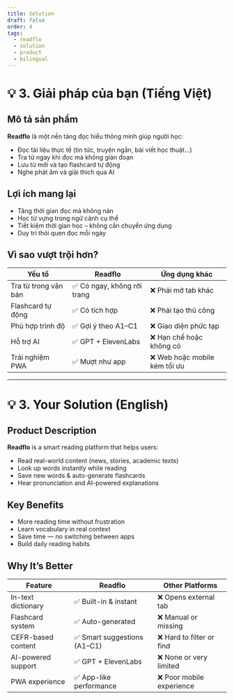 ```yaml
---
title: Solution
draft: false
order: 4
tags:
  - readflo
  - solution
  - product
  - bilingual
---
```


# 💡 3. Giải pháp của bạn (Tiếng Việt)

## Mô tả sản phẩm

**Readflo** là một nền tảng đọc hiểu thông minh giúp người học:
- Đọc tài liệu thực tế (tin tức, truyện ngắn, bài viết học thuật...)
- Tra từ ngay khi đọc mà không gián đoạn
- Lưu từ mới và tạo flashcard tự động
- Nghe phát âm và giải thích qua AI

## Lợi ích mang lại

- Tăng thời gian đọc mà không nản
- Học từ vựng trong ngữ cảnh cụ thể
- Tiết kiệm thời gian học – không cần chuyển ứng dụng
- Duy trì thói quen đọc mỗi ngày

## Vì sao vượt trội hơn?

| Yếu tố            | Readflo                  | Ứng dụng khác              |
|------------------|--------------------------|----------------------------|
| Tra từ trong văn bản | ✅ Có ngay, không rời trang | ❌ Phải mở tab khác       |
| Flashcard tự động | ✅ Có tích hợp            | ❌ Phải tạo thủ công        |
| Phù hợp trình độ  | ✅ Gợi ý theo A1–C1       | ❌ Giao diện phức tạp       |
| Hỗ trợ AI        | ✅ GPT + ElevenLabs       | ❌ Hạn chế hoặc không có    |
| Trải nghiệm PWA  | ✅ Mượt như app           | ❌ Web hoặc mobile kém tối ưu |

---

# 💡 3. Your Solution (English)

## Product Description

**Readflo** is a smart reading platform that helps users:
- Read real-world content (news, stories, academic texts)
- Look up words instantly while reading
- Save new words & auto-generate flashcards
- Hear pronunciation and AI-powered explanations

## Key Benefits

- More reading time without frustration  
- Learn vocabulary in real context  
- Save time — no switching between apps  
- Build daily reading habits

## Why It’s Better

| Feature             | Readflo                      | Other Platforms           |
|---------------------|------------------------------|----------------------------|
| In-text dictionary  | ✅ Built-in & instant         | ❌ Opens external tab       |
| Flashcard system    | ✅ Auto-generated              | ❌ Manual or missing        |
| CEFR-based content  | ✅ Smart suggestions (A1–C1)  | ❌ Hard to filter or find   |
| AI-powered support  | ✅ GPT + ElevenLabs            | ❌ None or very limited     |
| PWA experience      | ✅ App-like performance        | ❌ Poor mobile experience   |
